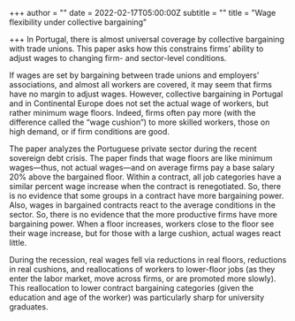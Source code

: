 +++
author = ""
date = 2022-02-17T05:00:00Z
subtitle = ""
title = "Wage flexibility under collective bargaining"

+++
In Portugal, there is almost universal coverage by collective bargaining with trade unions. This paper asks how this constrains firms’ ability to adjust wages to changing firm- and sector-level conditions.

If wages are set by bargaining between trade unions and employers’ associations, and almost all workers are covered, it may seem that firms have no margin to adjust wages. However, collective bargaining in Portugal and in Continental Europe does not set the actual wage of workers, but rather minimum wage floors. Indeed, firms often pay more (with the difference called the “wage cushion”) to more skilled workers, those on high demand, or if firm conditions are good.

The paper analyzes the Portuguese private sector during the recent sovereign debt crisis. The paper finds that wage floors are like minimum wages—thus, not actual wages—and on average firms pay a base salary 20% above the bargained floor. Within a contract, all job categories have a similar percent wage increase when the contract is renegotiated. So, there is no evidence that some groups in a contract have more bargaining power. Also, wages in bargained contracts react to the average conditions in the sector. So, there is no evidence that the more productive firms have more bargaining power. When a floor increases, workers close to the floor see their wage increase, but for those with a large cushion, actual wages react little. 

During the recession, real wages fell via reductions in real floors, reductions in real cushions, and reallocations of workers to lower-floor jobs (as they enter the labor market, move across firms, or are promoted more slowly). This reallocation to lower contract bargaining categories (given the education and age of the worker) was particularly sharp for university graduates.